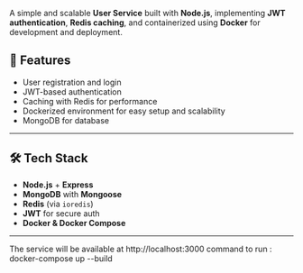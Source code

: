 A simple and scalable **User Service** built with **Node.js**, implementing **JWT authentication**, **Redis caching**, and containerized using **Docker** for development and deployment.

## 🚀 Features

-  User registration and login
-  JWT-based authentication
-  Caching with Redis for performance
-  Dockerized environment for easy setup and scalability
-  MongoDB for database

---

## 🛠️ Tech Stack

- **Node.js** + **Express**
- **MongoDB** with **Mongoose**
- **Redis** (via `ioredis`)
- **JWT** for secure auth
- **Docker & Docker Compose**

---

The service will be available at http://localhost:3000
command to run : docker-compose up --build
